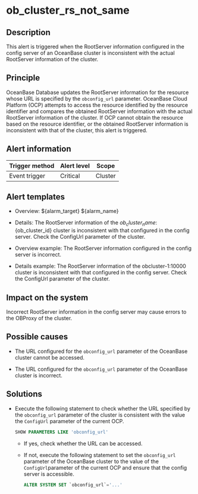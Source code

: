 # ob_cluster_rs_not_same

## Description

This alert is triggered when the RootServer information configured in the config server of an OceanBase cluster is inconsistent with the actual RootServer information of the cluster.  

## Principle

OceanBase Database updates the RootServer information for the resource whose URL is specified by the `obconfig_url` parameter. OceanBase Cloud Platform (OCP) attempts to access the resource identified by the resource identifier and compares the obtained RootServer information with the actual RootServer information of the cluster. If OCP cannot obtain the resource based on the resource identifier, or the obtained RootServer information is inconsistent with that of the cluster, this alert is triggered.

## Alert information

| Trigger method | Alert level | Scope |
|--------|------|----|
| Event trigger | Critical | Cluster |

## Alert templates

* Overview: ${alarm_target} ${alarm_name}

* Details: The RootServer information of the ${ob_cluster_name}:${ob_cluster_id} cluster is inconsistent with that configured in the config server. Check the ConfigUrl parameter of the cluster.

* Overview example: The RootServer information configured in the config server is incorrect.

* Details example: The RootServer information of the obcluster-1:10000 cluster is inconsistent with that configured in the config server. Check the ConfigUrl parameter of the cluster.

## Impact on the system

Incorrect RootServer information in the config server may cause errors to the OBProxy of the cluster.

## Possible causes

* The URL configured for the `obconfig_url` parameter of the OceanBase cluster cannot be accessed.

* The URL configured for the `obconfig_url` parameter of the OceanBase cluster is incorrect.

## Solutions

* Execute the following statement to check whether the URL specified by the `obconfig_url` parameter of the cluster is consistent with the value the `ConfigUrl` parameter of the current OCP.

   ```sql
   SHOW PARAMETERS LIKE 'obconfig_url'
   ```

  * If yes, check whether the URL can be accessed.

  * If not, execute the following statement to set the `obconfig_url` parameter of the OceanBase cluster to the value of the `ConfigUrl`parameter of the current OCP and ensure that the config server is accessible.

      ```sql
      ALTER SYSTEM SET `obconfig_url`='...'
      ```

